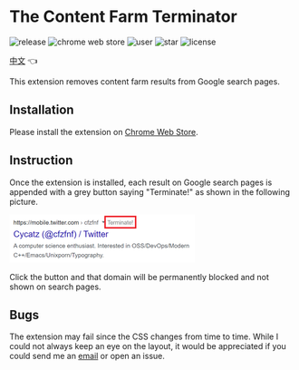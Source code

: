 # The Content Farm Terminator

![release](https://img.shields.io/github/v/release/wdzeng/The-Content-Farm-Terminator)
![chrome web store](https://img.shields.io/chrome-web-store/v/chhekpgdckchblnfdelceaigmlfbakgn)
![user](https://img.shields.io/chrome-web-store/users/chhekpgdckchblnfdelceaigmlfbakgn?color=gold)
![star](https://img.shields.io/github/stars/wdzeng/The-Content-Farm-Terminator)
![license](https://img.shields.io/github/license/wdzeng/The-Content-Farm-Terminator?color=red)

[中文](README.md) 👈

This extension removes content farm results from Google search pages.

## Installation

Please install the extension on [Chrome Web Store](https://chrome.google.com/webstore/detail/the-content-farm-terminat/chhekpgdckchblnfdelceaigmlfbakgn).

## Instruction

Once the extension is installed, each result on Google search pages is appended with a grey button saying "Terminate!" as shown in the following picture.

<img src="res/demo_en.png" alt="demo-en">

Click the button and that domain will be permanently blocked and not shown on search pages.

## Bugs

The extension may fail since the CSS changes from time to time. While I could not always keep an eye on the layout, it would be appreciated if you could send me an [email](mailto:me@hyperbola.me) or open an issue.
